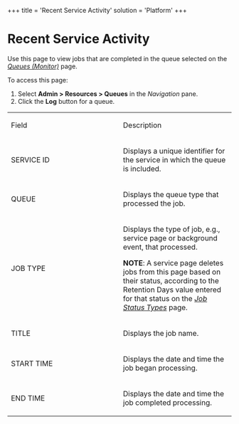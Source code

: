 +++
title = 'Recent Service Activity'
solution = 'Platform'
+++

# Recent Service Activity

<div class="use">

Use this page to view jobs that are completed in the queue selected on
the *[Queues (Monitor)](Queues%20Monitor)* page.

</div>

To access this page:

1.  Select **Admin \> Resources \> Queues** in the *Navigation* pane.
2.  Click the **Log** button for a queue.

<table>
<colgroup>
<col style="width: 50%" />
<col style="width: 50%" />
</colgroup>
<tbody>
<tr class="odd">
<td><p>Field</p></td>
<td><p>Description</p></td>
</tr>
<tr class="even">
<td><p>SERVICE ID</p></td>
<td><p>Displays a unique identifier for the service in which the queue is included.</p></td>
</tr>
<tr class="odd">
<td><p>QUEUE</p></td>
<td><p>Displays the queue type that processed the job.</p></td>
</tr>
<tr class="even">
<td><p>JOB TYPE</p></td>
<td><p>Displays the type of job, e.g., service page or background event, that processed.</p>
<p><strong>NOTE</strong>: A service page deletes jobs from this page based on their status, according to the Retention Days value entered for that status on the <em><a href="Job%20Status%20Type">Job Status Types</a></em> page.</p></td>
</tr>
<tr class="odd">
<td><p>TITLE</p></td>
<td><p>Displays the job name.</p></td>
</tr>
<tr class="even">
<td><p>START TIME</p></td>
<td><p>Displays the date and time the job began processing.</p></td>
</tr>
<tr class="odd">
<td><p>END TIME</p></td>
<td><p>Displays the date and time the job completed processing.</p></td>
</tr>
</tbody>
</table>

